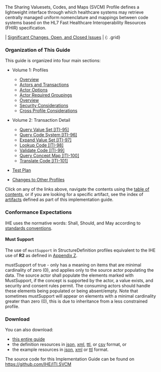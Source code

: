 
The Sharing Valuesets, Codes, and Maps (SVCM) Profile defines a
lightweight interface through which healthcare systems may retrieve
centrally managed uniform nomenclature and mappings between code systems
based on the HL7 Fast Healthcare Interoperability Resources (FHIR)
specification.

<div markdown="1" class="stu-note">

| [Significant Changes, Open, and Closed Issues](issues.html) |
{: .grid}

</div>

### Organization of This Guide
This guide is organized into four main sections:

- Volume 1: Profiles
  - [Overview](volume-1.html)
  - [Actors and Transactions](volume-1.html#1511-svcm-actorstransactions)
  - [Actor Options](volume-1.html#1512-svcm-actor-options)
  - [Actor Required Groupings](volume-1.html#1513-svcm-required-actor-groupings)
  - [Overview](volume-1.html#1514-svcm-overview)
  - [Security Considerations](volume-1.html#1515-svcm-security-considerations)
  - [Cross Profile Considerations](volume-1.html#1516-svcm-cross-profile-considerations)

- Volume 2: Transaction Detail
  - [Query Value Set \[ITI-95\]](ITI-95.html)
  - [Query Code System \[ITI-96\]](ITI-96.html)
  - [Expand Value Set \[ITI-97\]](ITI-97.html)
  - [Lookup Code \[ITI-98\]](ITI-98.html)
  - [Validate Code \[ITI-99\]](ITI-99.html)
  - [Query Concept Map \[ITI-100\]](ITI-100.html)
  - [Translate Code \[ITI-101\]](ITI-101.html)

- [Test Plan](testplan.html)

- [Changes to Other Profiles](other.html)

Click on any of the links above, navigate the contents using the [table of contents](toc.html), or if you are looking for a specific artifact, see the index of [artifacts](artifacts.html) defined as part of this implementation guide.

### Conformance Expectations

IHE uses the normative words: Shall, Should, and May according to [standards conventions](https://profiles.ihe.net/GeneralIntro/ch-E.html).

#### Must Support

The use of ```mustSupport``` in StructureDefinition profiles equivalent to the IHE use of **R2** as defined in [Appendix Z](https://profiles.ihe.net/ITI/TF/Volume2/ch-Z.html#z.10-profiling-conventions-for-constraints-on-fhir).

mustSupport of true - only has a meaning on items that are minimal cardinality of zero (0), and applies only to the source actor populating the data. The source actor shall populate the elements marked with MustSupport, if the concept is supported by the actor, a value exists, and security and consent rules permit. 
The consuming actors should handle these elements being populated or being absent/empty. 
Note that sometimes mustSupport will appear on elements with a minimal cardinality greater than zero (0), this is due to inheritance from a less constrained profile.

### Download 

You can also download:

* [this entire guide](full-ig.zip)
* the definition resources in [json](definitions.json.zip), [xml](definitions.xml.zip), [ttl](definitions.ttl.zip), or [csv](csvs.zip) format, or
* the example resources in [json](examples.json.zip), [xml](examples.xml.zip) or [ttl](examples.ttl.zip) format.

The source code for this Implementation Guide can be found on <https://github.com/IHE/ITI.SVCM>
